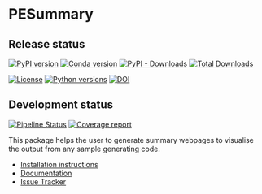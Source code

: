 # PESummary

## Release status

[![PyPI version](https://badge.fury.io/py/pesummary.svg)](http://badge.fury.io/py/pesummary)
[![Conda version](https://img.shields.io/conda/vn/conda-forge/pesummary.svg)](https://anaconda.org/conda-forge/pesummary/)
[![PyPI - Downloads](https://img.shields.io/pypi/dm/pesummary)](https://img.shields.io/pypi/dm/pesummary)
[![Total Downloads](https://anaconda.org/conda-forge/pesummary/badges/downloads.svg)](https://anaconda.org/conda-forge/pesummary/badges/downloads.svg)

[![License](https://img.shields.io/pypi/l/pesummary.svg)](https://choosealicense.com/licenses/mit/)
[![Python versions](https://img.shields.io/pypi/pyversions/pesummary.svg)](https://img.shields.io/pypi/pyversions/pesummary.svg)
[![DOI](https://zenodo.org/badge/DOI/10.5281/zenodo.4771187.svg)](https://doi.org/10.5281/zenodo.4771187)

## Development status

[![Pipeline Status](https://git.ligo.org/lscsoft/pesummary/badges/master/pipeline.svg)](https://git.ligo.org/lscsoft/pesummary/commits/master)
[![Coverage report](https://docs.ligo.org/lscsoft/pesummary/coverage_badge.svg)](https://docs.ligo.org/lscsoft/pesummary/htmlcov/index.html)

This package helps the user to generate summary webpages to visualise the output from any sample generating code.

 * [Installation instructions](https://docs.ligo.org/lscsoft/pesummary/installation.html)
 * [Documentation](https://docs.ligo.org/lscsoft/pesummary)
 * [Issue Tracker](https://git.ligo.org/lscsoft/pesummary/issues)
